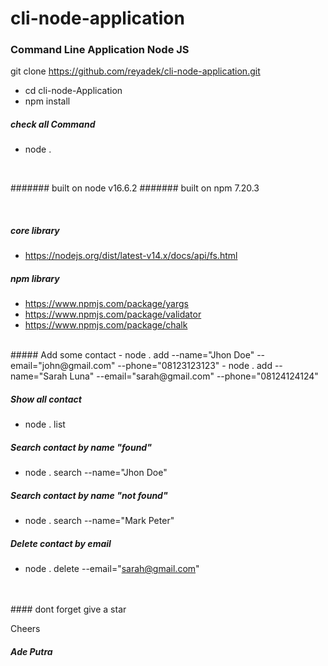 # cli-node-application

### Command Line Application Node JS

git clone https://github.com/reyadek/cli-node-application.git
- cd cli-node-Application
- npm install

##### check all Command
- node .

<br />

####### built on node v16.6.2
####### built on npm 7.20.3

<br />

##### core library

- https://nodejs.org/dist/latest-v14.x/docs/api/fs.html

##### npm library

- https://www.npmjs.com/package/yargs
- https://www.npmjs.com/package/validator
- https://www.npmjs.com/package/chalk

<br />
##### Add some contact
- node . add --name="Jhon Doe" --email="john@gmail.com" --phone="08123123123"
- node . add --name="Sarah Luna" --email="sarah@gmail.com" --phone="08124124124"


##### Show all contact
- node . list


##### Search contact by name "found"
- node . search --name="Jhon Doe"

##### Search contact by name "not found"
- node . search --name="Mark Peter"


##### Delete contact by email
- node . delete --email="sarah@gmail.com"

<br />
<br />
#### dont forget give a star

Cheers
##### Ade Putra
